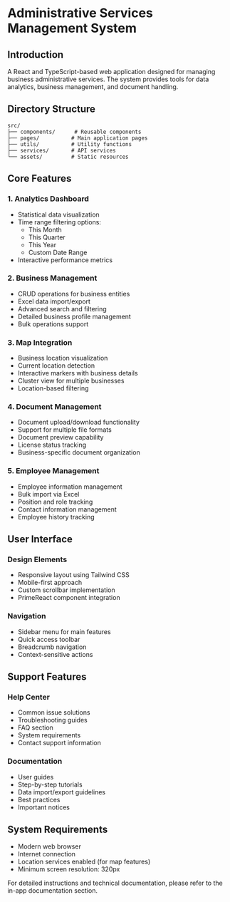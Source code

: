# Administrative Services Management System

## Introduction

A React and TypeScript-based web application designed for managing business administrative services. The system provides tools for data analytics, business management, and document handling.

## Directory Structure

```
src/
├── components/      # Reusable components
├── pages/          # Main application pages
├── utils/          # Utility functions
├── services/       # API services
└── assets/         # Static resources
```

## Core Features

### 1. Analytics Dashboard
- Statistical data visualization
- Time range filtering options:
  - This Month
  - This Quarter
  - This Year
  - Custom Date Range
- Interactive performance metrics

### 2. Business Management
- CRUD operations for business entities
- Excel data import/export
- Advanced search and filtering
- Detailed business profile management
- Bulk operations support

### 3. Map Integration
- Business location visualization
- Current location detection
- Interactive markers with business details
- Cluster view for multiple businesses
- Location-based filtering

### 4. Document Management
- Document upload/download functionality
- Support for multiple file formats
- Document preview capability
- License status tracking
- Business-specific document organization

### 5. Employee Management
- Employee information management
- Bulk import via Excel
- Position and role tracking
- Contact information management
- Employee history tracking

## User Interface

### Design Elements
- Responsive layout using Tailwind CSS
- Mobile-first approach
- Custom scrollbar implementation
- PrimeReact component integration

### Navigation
- Sidebar menu for main features
- Quick access toolbar
- Breadcrumb navigation
- Context-sensitive actions

## Support Features

### Help Center
- Common issue solutions
- Troubleshooting guides
- FAQ section
- System requirements
- Contact support information

### Documentation
- User guides
- Step-by-step tutorials
- Data import/export guidelines
- Best practices
- Important notices

## System Requirements
- Modern web browser
- Internet connection
- Location services enabled (for map features)
- Minimum screen resolution: 320px

For detailed instructions and technical documentation, please refer to the in-app documentation section.